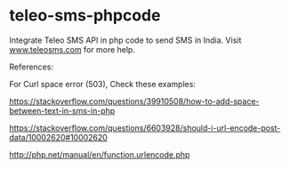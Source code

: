 # teleo-sms-phpcode 
Integrate Teleo SMS API in php code to send SMS in India. 
Visit www.teleosms.com for more help. 


References: 

For Curl space error (503), Check these examples: 

https://stackoverflow.com/questions/39910508/how-to-add-space-between-text-in-sms-in-php 

https://stackoverflow.com/questions/6603928/should-i-url-encode-post-data/10002620#10002620 

http://php.net/manual/en/function.urlencode.php 

